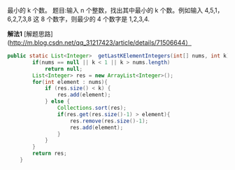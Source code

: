 最小的 k 个数。
题目:输入 n 个整数，找出其中最小的 k 个数。例如输入 4,5,1，6,2,7,3,8 这 8 个数字，则最少的 4 个数字是 1,2,3,4.


**解法1**
[解题思路](http://m.blog.csdn.net/qq_31217423/article/details/71506644）

```java
public static List<Integer>  getLastKElementIntegers(int[] nums, int k) {
		if(nums == null || k < 1 || k > nums.length)
			return null;
		List<Integer> res = new ArrayList<Integer>();
		for(int element : nums){
			if (res.size() < k) {
				res.add(element);
			} else {
				Collections.sort(res);
				if(res.get(res.size()-1) > element){
					res.remove(res.size()-1);
					res.add(element);
				}
			}
		}
		return res;
	}
```

